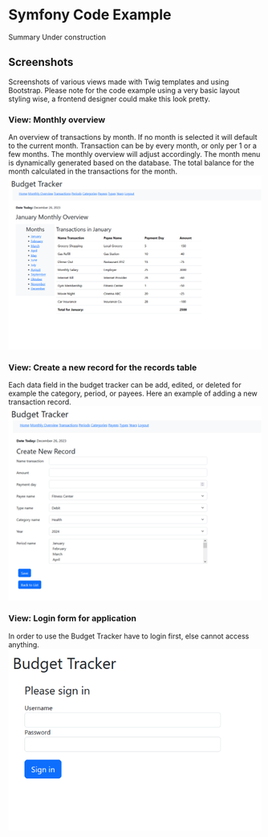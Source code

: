 # Symfony Code Example

Summary Under construction

## Screenshots
Screenshots of various views made with Twig templates and using Bootstrap. Please note for the code example using a very basic layout styling wise, a frontend designer could make this look pretty.

### View: Monthly overview
An overview of transactions by month. If no month is selected it will default to the current month. Transaction can be by every month, or only per 1 or a few months. The monthly overview will adjust accordingly.
The month menu is dynamically generated based on the database. The total balance for the month calculated in the transactions for the month.
![screenshot of Symfony code example](https://github.com/CodezPoet/code_examples/blob/main/screenshots/symfony_budget_tracker_code_example_screenshot.png)
### View: Create a new record for the records table
Each data field in the budget tracker can be add, edited, or deleted for example the category, period, or payees.  Here an example of adding a new transaction record.
![screenshot of Symfony code example](https://github.com/CodezPoet/code_examples/blob/main/screenshots/symfony_budget_tracker_code_example__record_form_screenshot.png)
### View: Login form for application
In order to use the Budget Tracker have to login first, else cannot access anything.
![screenshot of Symfony code example](https://github.com/CodezPoet/code_examples/blob/main/screenshots/symfony_budget_tracker_code_example__login_form_screenshot.png)
